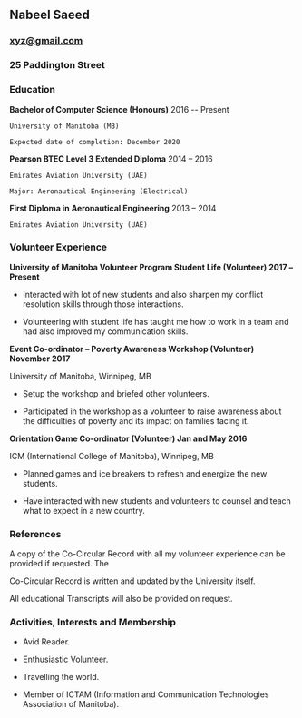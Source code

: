 ## Nabeel Saeed
 ### xyz@gmail.com
 ### 25 Paddington Street


### **Education**

  **Bachelor of Computer Science (Honours)**  2016 -- Present 

    University of Manitoba (MB)
 
    Expected date of completion: December 2020

**Pearson BTEC Level 3 Extended Diploma**  2014 – 2016 

    Emirates Aviation University (UAE)

    Major: Aeronautical Engineering (Electrical)

 **First Diploma in Aeronautical Engineering**  2013 – 2014 

    Emirates Aviation University (UAE)

### **Volunteer Experience**

**University of Manitoba Volunteer Program Student Life (Volunteer) 2017 –Present**

- Interacted with lot of new students and also sharpen my conflict resolution skills through those interactions.

- Volunteering with student life has taught me how to work in a team and had also improved my communication skills.

**Event Co-ordinator – Poverty Awareness Workshop (Volunteer) November 2017**

University of Manitoba, Winnipeg, MB

- Setup the workshop and briefed other volunteers.

- Participated in the workshop as a volunteer to raise awareness about the difficulties of poverty and its impact on families facing it.

**Orientation Game Co-ordinator (Volunteer) Jan and May 2016**

ICM (International College of Manitoba), Winnipeg, MB

- Planned games and ice breakers to refresh and energize the new students.

- Have interacted with new students and volunteers to counsel and teach what to expect in a new country.

### **References**

A copy of the Co-Circular Record with all my volunteer experience can be provided if requested. The

Co-Circular Record is written and updated by the University itself.

All educational Transcripts will also be provided on request.

### **Activities, Interests and Membership**

- Avid Reader.

- Enthusiastic Volunteer.

- Travelling the world.

- Member of ICTAM (Information and Communication Technologies Association of Manitoba).



